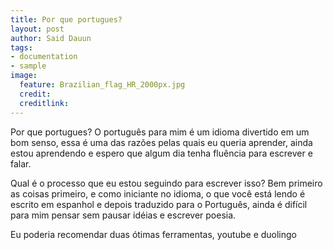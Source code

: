```yaml
---
title: Por que portugues?
layout: post
author: Said Dauun
tags:
- documentation
- sample
image:
  feature: Brazilian_flag_HR_2000px.jpg
  credit: 
  creditlink:
---
```


Por que portugues?
O português para mim é um idioma divertido em um bom senso, essa é uma das razões pelas quais eu queria aprender, ainda estou aprendendo e espero que algum dia tenha fluência para escrever e falar.

Qual é o processo que eu estou seguindo para escrever isso? Bem primeiro as coisas primeiro, e como iniciante no idioma, o que você está lendo é escrito em espanhol e depois traduzido para o Português, ainda é difícil para mim pensar sem pausar idéias e escrever poesia.

Eu poderia recomendar duas ótimas ferramentas, youtube e duolingo